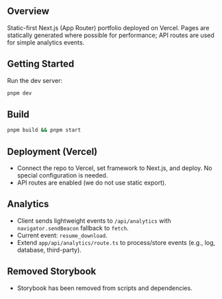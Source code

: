 ## Overview

Static-first Next.js (App Router) portfolio deployed on Vercel. Pages are statically generated where possible for performance; API routes are used for simple analytics events.

## Getting Started

Run the dev server:

```bash
pnpm dev
```

## Build

```bash
pnpm build && pnpm start
```

## Deployment (Vercel)

- Connect the repo to Vercel, set framework to Next.js, and deploy. No special configuration is needed.
- API routes are enabled (we do not use static export).

## Analytics

- Client sends lightweight events to `/api/analytics` with `navigator.sendBeacon` fallback to `fetch`.
- Current event: `resume_download`.
- Extend `app/api/analytics/route.ts` to process/store events (e.g., log, database, third-party).

## Removed Storybook

- Storybook has been removed from scripts and dependencies.
